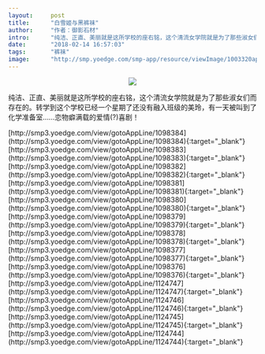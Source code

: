 ```yaml
---
layout:     post
title:      "白雪姬与黑裤袜"
author:     "作者：御影石材"
intro:      "纯洁、正直、美丽就是这所学校的座右铭，这个清流女学院就是为了那些淑女们而存在的。转学到这个学校已经一个星期了还没有融入班级的美玲，有一天被叫到了化学准备室……恋物癖满载的爱情(?)喜剧！"
date:       "2018-02-14 16:57:03"
tags:       "裤袜"
image:      "http://smp.yoedge.com/smp-app/resource/viewImage/1003320appline.png"
---
```

<div style="text-align: center">
<p><img src="http://smp.yoedge.com/smp-app/resource/viewImage/1003320appline.png"/></p>
</div>
<p class="post-meta">
<span>纯洁、正直、美丽就是这所学校的座右铭，这个清流女学院就是为了那些淑女们而存在的。转学到这个学校已经一个星期了还没有融入班级的美玲，有一天被叫到了化学准备室……恋物癖满载的爱情(?)喜剧！</span>
</p>
[http://smp3.yoedge.com/view/gotoAppLine/1098384](http://smp3.yoedge.com/view/gotoAppLine/1098384){:target="_blank"}
[http://smp3.yoedge.com/view/gotoAppLine/1098383](http://smp3.yoedge.com/view/gotoAppLine/1098383){:target="_blank"}
[http://smp3.yoedge.com/view/gotoAppLine/1098382](http://smp3.yoedge.com/view/gotoAppLine/1098382){:target="_blank"}
[http://smp3.yoedge.com/view/gotoAppLine/1098381](http://smp3.yoedge.com/view/gotoAppLine/1098381){:target="_blank"}
[http://smp3.yoedge.com/view/gotoAppLine/1098380](http://smp3.yoedge.com/view/gotoAppLine/1098380){:target="_blank"}
[http://smp3.yoedge.com/view/gotoAppLine/1098379](http://smp3.yoedge.com/view/gotoAppLine/1098379){:target="_blank"}
[http://smp3.yoedge.com/view/gotoAppLine/1098378](http://smp3.yoedge.com/view/gotoAppLine/1098378){:target="_blank"}
[http://smp3.yoedge.com/view/gotoAppLine/1098377](http://smp3.yoedge.com/view/gotoAppLine/1098377){:target="_blank"}
[http://smp3.yoedge.com/view/gotoAppLine/1098376](http://smp3.yoedge.com/view/gotoAppLine/1098376){:target="_blank"}
[http://smp3.yoedge.com/view/gotoAppLine/1124747](http://smp3.yoedge.com/view/gotoAppLine/1124747){:target="_blank"}
[http://smp3.yoedge.com/view/gotoAppLine/1124746](http://smp3.yoedge.com/view/gotoAppLine/1124746){:target="_blank"}
[http://smp3.yoedge.com/view/gotoAppLine/1124745](http://smp3.yoedge.com/view/gotoAppLine/1124745){:target="_blank"}
[http://smp3.yoedge.com/view/gotoAppLine/1124744](http://smp3.yoedge.com/view/gotoAppLine/1124744){:target="_blank"}


